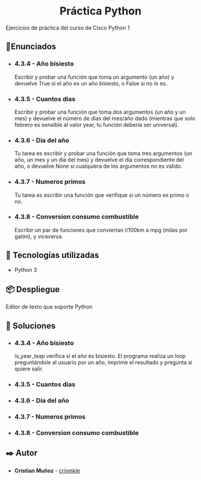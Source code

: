 <h1 align="center"> Práctica Python </h1>

Ejercicios de práctica del curso de Cisco Python 1

## :hammer:Enunciados
- <h3>4.3.4 - Año bisiesto</h3>
    Escribir y probar una función que toma un argumento (un año) y devuelve True si el año es un año bisiesto, o False si no lo es.
- <h3>4.3.5 - Cuantos dias</h3>
    Escribir y probar una función que toma dos argumentos (un año y un mes) y devuelve el número de días del mes/año dado (mientras que solo febrero es sensible al valor year, tu función debería ser universal).
- <h3>4.3.6 - Dia del año</h3>
    Tu tarea es escribir y probar una función que toma tres argumentos (un año, un mes y un día del mes) y devuelve el día correspondiente del año, o devuelve None si cualquiera de los argumentos no es válido.
- <h3>4.3.7 - Numeros primos</h3>
    Tu tarea es escribir una función que verifique si un número es primo o no.
- <h3>4.3.8 - Conversion consumo combustible</h3>
    Escribir un par de funciones que conviertan l/100km a mpg (milas por galón), y viceversa.

## 🔧 Tecnologías utilizadas
- Python 3

## 📦 Despliegue
Editor de texto que soporte Python

## :loudspeaker: Soluciones
- <h3>4.3.4 - Año bisiesto</h3>
  is_year_leap verifica si el año es bisiesto. El programa realiza un loop preguntándole al usuario por un año, imprime el resultado y pregunta si quiere salir.
- <h3>4.3.5 - Cuantos dias</h3>

- <h3>4.3.6 - Dia del año</h3>

- <h3>4.3.7 - Numeros primos</h3>

- <h3>4.3.8 - Conversion consumo combustible</h3>

## ✒️ Autor
* **Cristian Muñoz** - [crismkle](https://github.com/crismkle)
